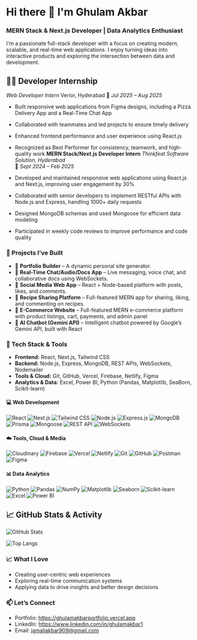 # Hi there 👋 I'm Ghulam Akbar

### MERN Stack & Next.js Developer | Data Analytics Enthusiast

I'm a passionate full-stack developer with a focus on creating modern, scalable, and real-time web applications. I enjoy turning ideas into interactive products and exploring the intersection between data and development.

## 🧑‍💻 Developer Internship  
*Web Developer Intern*
Verior, Hyderabad
📅 *Jul 2025 – Aug 2025*

- Built responsive web applications from Figma designs, including a Pizza Delivery App and a Real-Time Chat App
- Collaborated with teammates and led projects to ensure timely delivery
- Enhanced frontend performance and user experience using React.js
- Recognized as Best Performer for consistency, teamwork, and high-quality work
**MERN Stack/Next.js Developer Intern** 
*Thinkfeat Software Solution, Hyderabad*  
📅 *Sept 2024 – Feb 2025*

- Developed and maintained responsive web applications using React.js and Next.js, improving user engagement by 30%
- Collaborated with senior developers to implement RESTful APIs with Node.js and Express, handling 1000+ daily requests
- Designed MongoDB schemas and used Mongoose for efficient data modeling
- Participated in weekly code reviews to improve performance and code quality
### 💼 Projects I’ve Built
- 🧰 **Portfolio Builder** – A dynamic personal site generator.
- 💬 **Real-Time Chat/Audio/Docs App** – Live messaging, voice chat, and collaborative docs using WebSockets.
- 📱 **Social Media Web App** – React + Node-based platform with posts, likes, and comments.
- 🍲 **Recipe Sharing Platform** – Full-featured MERN app for sharing, liking, and commenting on recipes.
- 🛒 **E-Commerce Website** – Full-featured MERN e-commerce platform with product listings, cart, payments, and admin panel  
- 💬 **AI Chatbot (Gemini API)** – Intelligent chatbot powered by Google’s Gemini API, built with React 

### 🧠 Tech Stack & Tools
- **Frontend:** React, Next.js, Tailwind CSS
- **Backend:** Node.js, Express, MongoDB, REST APIs, WebSockets, Nodemailer
- **Tools & Cloud:** Git, GitHub, Vercel, Firebase, Netlify, Figma
- **Analytics & Data:** Excel, Power BI, Python (Pandas, Matplotlib, SeaBorn, Scikit-learn)


#### 💻 Web Development

![React](https://img.shields.io/badge/React-20232A?style=for-the-badge&logo=react&logoColor=61DAFB)
![Next.js](https://img.shields.io/badge/Next.js-000000?style=for-the-badge&logo=next.js&logoColor=white)
![Tailwind CSS](https://img.shields.io/badge/TailwindCSS-0ea5e9?style=for-the-badge&logo=tailwindcss&logoColor=white)
![Node.js](https://img.shields.io/badge/Node.js-3C873A?style=for-the-badge&logo=node.js&logoColor=white)
![Express.js](https://img.shields.io/badge/Express.js-404D59?style=for-the-badge&logo=express&logoColor=white)
![MongoDB](https://img.shields.io/badge/MongoDB-10aa50?style=for-the-badge&logo=mongodb&logoColor=white)
![Prisma](https://img.shields.io/badge/Prisma-2D3748?style=for-the-badge&logo=prisma&logoColor=white)
![Mongoose](https://img.shields.io/badge/Mongoose-800000?style=for-the-badge&logoColor=white)
![REST API](https://img.shields.io/badge/REST_API-FF6C37?style=for-the-badge&logo=fastapi&logoColor=white)
![WebSockets](https://img.shields.io/badge/WebSockets-35495E?style=for-the-badge&logo=socket.io&logoColor=white)

#### ☁️ Tools, Cloud & Media

![Cloudinary](https://img.shields.io/badge/Cloudinary-3448C5?style=for-the-badge&logo=cloudinary&logoColor=white)
![Firebase](https://img.shields.io/badge/Firebase-FFCA28?style=for-the-badge&logo=firebase&logoColor=black)
![Vercel](https://img.shields.io/badge/Vercel-000000?style=for-the-badge&logo=vercel&logoColor=white)
![Netlify](https://img.shields.io/badge/Netlify-00C7B7?style=for-the-badge&logo=netlify&logoColor=white)
![Git](https://img.shields.io/badge/Git-F05032?style=for-the-badge&logo=git&logoColor=white)
![GitHub](https://img.shields.io/badge/GitHub-181717?style=for-the-badge&logo=github&logoColor=white)
![Postman](https://img.shields.io/badge/Postman-FF6C37?style=for-the-badge&logo=postman&logoColor=white)
![Figma](https://img.shields.io/badge/Figma-000000?style=for-the-badge&logo=figma&logoColor=white)

#### 📊 Data Analytics

![Python](https://img.shields.io/badge/Python-3776AB?style=for-the-badge&logo=python&logoColor=white)
![Pandas](https://img.shields.io/badge/Pandas-150458?style=for-the-badge&logo=pandas&logoColor=white)
![NumPy](https://img.shields.io/badge/Numpy-013243?style=for-the-badge&logo=numpy&logoColor=white)
![Matplotlib](https://img.shields.io/badge/Matplotlib-11557c?style=for-the-badge&logo=matplotlib&logoColor=white)
![Seaborn](https://img.shields.io/badge/Seaborn-5A7D9A?style=for-the-badge)
![Scikit-learn](https://img.shields.io/badge/Scikit--Learn-F7931E?style=for-the-badge&logo=scikit-learn&logoColor=white)
![Excel](https://img.shields.io/badge/Excel-217346?style=for-the-badge&logo=microsoft-excel&logoColor=white)
![Power BI](https://img.shields.io/badge/Power%20BI-F2C811?style=for-the-badge&logo=powerbi&logoColor=black)


## 📈 GitHub Stats & Activity

![GitHub Stats](https://github-readme-stats.vercel.app/api?username=akbar909&show_icons=true&theme=radical)

![Top Langs](https://github-readme-stats.vercel.app/api/top-langs/?username=akbar909&layout=compact&theme=radical)


### 📈 What I Love
- Creating user-centric web experiences
- Exploring real-time communication systems
- Applying data to drive insights and better design decisions

### 📫 Let’s Connect
- Portfolio: https://ghulamakbarportfolio.vercel.app
- LinkedIn: https://www.linkedin.com/in/ghulamakbar1
- Email: jamaliakbar909@gmail.com
